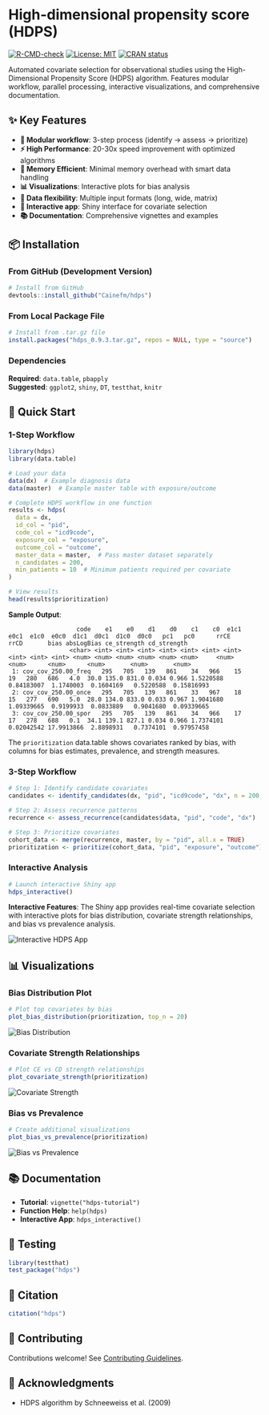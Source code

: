 # High-dimensional propensity score (HDPS)

[![R-CMD-check](https://github.com/Cainefm/hdps/workflows/R-CMD-check/badge.svg)](https://github.com/Cainefm/hdps/actions)
[![License: MIT](https://img.shields.io/badge/License-MIT-yellow.svg)](https://opensource.org/licenses/MIT)
[![CRAN status](https://www.r-pkg.org/badges/version/hdps)](https://CRAN.R-project.org/package=hdps)

Automated covariate selection for observational studies using the High-Dimensional Propensity Score (HDPS) algorithm. Features modular workflow, parallel processing, interactive visualizations, and comprehensive documentation.

## ✨ Key Features

- **🚀 Modular workflow**: 3-step process (identify → assess → prioritize)
- **⚡ High Performance**: 20-30x speed improvement with optimized algorithms
- **💾 Memory Efficient**: Minimal memory overhead with smart data handling
- **📊 Visualizations**: Interactive plots for bias analysis
- **🔄 Data flexibility**: Multiple input formats (long, wide, matrix)
- **📱 Interactive app**: Shiny interface for covariate selection
- **📚 Documentation**: Comprehensive vignettes and examples

## 📦 Installation

### From GitHub (Development Version)
```r
# Install from GitHub
devtools::install_github("Cainefm/hdps")
```

### From Local Package File
```r
# Install from .tar.gz file
install.packages("hdps_0.9.3.tar.gz", repos = NULL, type = "source")
```

### Dependencies
**Required**: `data.table`, `pbapply`  
**Suggested**: `ggplot2`, `shiny`, `DT`, `testthat`, `knitr`

## 🚀 Quick Start

### 1-Step Workflow
```r
library(hdps)
library(data.table)

# Load your data
data(dx)  # Example diagnosis data
data(master)  # Example master table with exposure/outcome

# Complete HDPS workflow in one function
results <- hdps(
  data = dx,
  id_col = "pid",
  code_col = "icd9code", 
  exposure_col = "exposure",
  outcome_col = "outcome",
  master_data = master,  # Pass master dataset separately
  n_candidates = 200,
  min_patients = 10  # Minimum patients required per covariate
)

# View results
head(results$prioritization)
```

**Sample Output**: 
```
                   code    e1    e0    d1    d0    c1    c0  e1c1  e0c1  e1c0  e0c0  d1c1  d0c1  d1c0  d0c0   pc1   pc0      rrCE       rrCD       bias absLogBias ce_strength cd_strength
                 <char> <int> <int> <int> <int> <int> <int> <int> <int> <int> <int> <num> <num> <num> <num> <num> <num>     <num>      <num>      <num>      <num>       <num>       <num>
 1: cov_cov_250.00_freq   295   705   139   861    34   966    15    19   280   686   4.0  30.0 135.0 831.0 0.034 0.966 1.5220588 0.84183007  1.1740003  0.1604169   0.5220588  0.15816993
 2: cov_cov_250.00_once   295   705   139   861    33   967    18    15   277   690   5.0  28.0 134.0 833.0 0.033 0.967 1.9041680 1.09339665  0.9199933  0.0833889   0.9041680  0.09339665
 3: cov_cov_250.00_spor   295   705   139   861    34   966    17    17   278   688   0.1  34.1 139.1 827.1 0.034 0.966 1.7374101 0.02042542 17.9913866  2.8898931   0.7374101  0.97957458
```

The `prioritization` data.table shows covariates ranked by bias, with columns for bias estimates, prevalence, and strength measures.

### 3-Step Workflow
```r
# Step 1: Identify candidate covariates
candidates <- identify_candidates(dx, "pid", "icd9code", "dx", n = 200, min_patients = 10)

# Step 2: Assess recurrence patterns
recurrence <- assess_recurrence(candidates$data, "pid", "code", "dx")

# Step 3: Prioritize covariates
cohort_data <- merge(recurrence, master, by = "pid", all.x = TRUE)
prioritization <- prioritize(cohort_data, "pid", "exposure", "outcome")
```

### Interactive Analysis
```r
# Launch interactive Shiny app
hdps_interactive()
```

**Interactive Features**: The Shiny app provides real-time covariate selection with interactive plots for bias distribution, covariate strength relationships, and bias vs prevalence analysis.

![Interactive HDPS App](inst/extdata/interactive_app.png)

## 📊 Visualizations

### Bias Distribution Plot
```r
# Plot top covariates by bias
plot_bias_distribution(prioritization, top_n = 20)
```

![Bias Distribution](inst/extdata/bias_distribution.png)

### Covariate Strength Relationships
```r
# Plot CE vs CD strength relationships
plot_covariate_strength(prioritization)
```

![Covariate Strength](inst/extdata/covariate_strength.png)

### Bias vs Prevalence
```r
# Create additional visualizations
plot_bias_vs_prevalence(prioritization)
```

![Bias vs Prevalence](inst/extdata/bias_vs_prevalence.png)

## 📚 Documentation

- **Tutorial**: `vignette("hdps-tutorial")`
- **Function Help**: `help(hdps)`
- **Interactive App**: `hdps_interactive()`

## 🧪 Testing

```r
library(testthat)
test_package("hdps")
```

## 📖 Citation

```r
citation("hdps")
```

## 🤝 Contributing

Contributions welcome! See [Contributing Guidelines](CONTRIBUTING.md).

## 🙏 Acknowledgments

- HDPS algorithm by Schneeweiss et al. (2009)